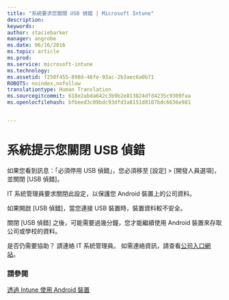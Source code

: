 ```yaml
---
title: "系統要求您關閉 USB 偵錯 | Microsoft Intune"
description: 
keywords: 
author: staciebarker
manager: angrobe
ms.date: 06/16/2016
ms.topic: article
ms.prod: 
ms.service: microsoft-intune
ms.technology: 
ms.assetid: f250f455-898d-46fe-93ac-2b3aec6a0b71
ROBOTS: noindex,nofollow
translationtype: Human Translation
ms.sourcegitcommit: 618e2abda642c3b9b2e813824dfd4235c9309faa
ms.openlocfilehash: bfbeed3c09bdc93dfd3a8151d8107bdc6636e981


---
```


# 系統提示您關閉 USB 偵錯

如果您看到訊息：「必須停用 USB 偵錯」，您必須移至 [設定]  >  [開發人員選項]，並關閉 [USB 偵錯]。

IT 系統管理員要求關閉此設定，以保護您 Android 裝置上的公司資料。

如果開啟 [USB 偵錯]，當您連接 USB 裝置時，裝置資料較不安全。

關閉 [USB 偵錯] 之後，可能需要過幾分鐘，您才能繼續使用 Android 裝置來存取公司或學校的資料。

是否仍需要協助？ 請連絡 IT 系統管理員。 如需連絡資訊，請查看[公司入口網站](http://portal.manage.microsoft.com)。

### 請參閱
[透過 Intune 使用 Android 裝置](using-your-android-device-with-intune.md)



<!--HONumber=Jul16_HO4-->


